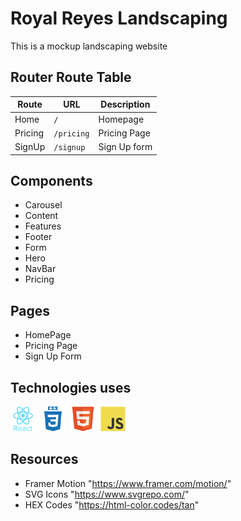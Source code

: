 # Royal Reyes Landscaping
This is a mockup landscaping website

## Router Route Table
| Route | URL | Description |
| ----- | --- | ----------- |
| Home | `/` | Homepage |
| Pricing | `/pricing` | Pricing Page |
| SignUp | `/signup` | Sign Up form |

## Components
- Carousel
- Content 
- Features
- Footer
- Form
- Hero
- NavBar
- Pricing

## Pages
- HomePage
- Pricing Page
- Sign Up Form

## Technologies uses
<img src="https://github.com/devicons/devicon/blob/master/icons/react/react-original-wordmark.svg" title="React" alt="React" width="40" height="40"/>&nbsp;
 <img src="https://github.com/devicons/devicon/blob/master/icons/css3/css3-plain-wordmark.svg"  title="CSS3" alt="CSS" width="40" height="40"/>&nbsp;
  <img src="https://github.com/devicons/devicon/blob/master/icons/html5/html5-original.svg" title="HTML5" alt="HTML" width="40" height="40"/>&nbsp;
  <img src="https://github.com/devicons/devicon/blob/master/icons/javascript/javascript-original.svg" title="JavaScript" alt="JavaScript" width="40" height="40"/>&nbsp;

## Resources
- Framer Motion "https://www.framer.com/motion/"
- SVG Icons "https://www.svgrepo.com/"
- HEX Codes "https://html-color.codes/tan"